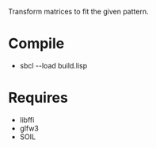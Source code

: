 Transform matrices to fit the given pattern.

# Compile
* sbcl --load build.lisp

# Requires
* libffi
* glfw3
* SOIL
